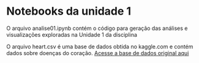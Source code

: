 # Notebooks da unidade 1

O arquivo analise01.ipynb contém o código para geração das análises e visualizações exploradas na Unidade 1 da disciplina

O arquivo heart.csv é uma base de dados obtida no kaggle.com e contém dados sobre doenças do coração. [Acesse a base de dados original aqui](https://www.kaggle.com/datasets/johnsmith88/heart-disease-dataset?select=heart.csv)